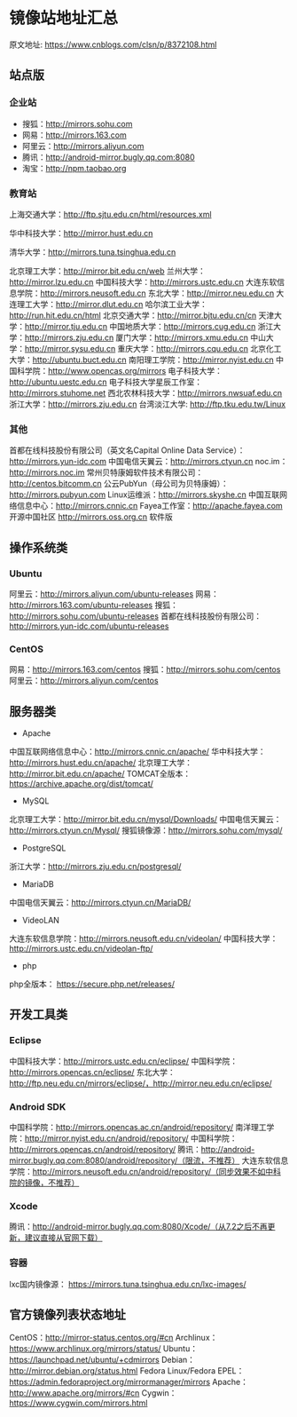 # 镜像站地址汇总

原文地址: https://www.cnblogs.com/clsn/p/8372108.html

## 站点版

### 企业站

* 搜狐：http://mirrors.sohu.com
* 网易：http://mirrors.163.com
* 阿里云：http://mirrors.aliyun.com
* 腾讯：http://android-mirror.bugly.qq.com:8080
* 淘宝：http://npm.taobao.org

### 教育站

上海交通大学：http://ftp.sjtu.edu.cn/html/resources.xml

华中科技大学：http://mirror.hust.edu.cn

清华大学：http://mirrors.tuna.tsinghua.edu.cn

北京理工大学：http://mirror.bit.edu.cn/web
兰州大学：http://mirror.lzu.edu.cn
中国科技大学：http://mirrors.ustc.edu.cn
大连东软信息学院：http://mirrors.neusoft.edu.cn
东北大学：http://mirror.neu.edu.cn
大连理工大学：http://mirror.dlut.edu.cn
哈尔滨工业大学：http://run.hit.edu.cn/html
北京交通大学：http://mirror.bjtu.edu.cn/cn
天津大学：http://mirror.tju.edu.cn
中国地质大学：http://mirrors.cug.edu.cn
浙江大学：http://mirrors.zju.edu.cn
厦门大学：http://mirrors.xmu.edu.cn
中山大学：http://mirror.sysu.edu.cn
重庆大学：http://mirrors.cqu.edu.cn
北京化工大学：http://ubuntu.buct.edu.cn
南阳理工学院：http://mirror.nyist.edu.cn
中国科学院：http://www.opencas.org/mirrors
电子科技大学：http://ubuntu.uestc.edu.cn
电子科技大学星辰工作室：http://mirrors.stuhome.net
西北农林科技大学：http://mirrors.nwsuaf.edu.cn
浙江大学：http://mirrors.zju.edu.cn
台湾淡江大学: http://ftp.tku.edu.tw/Linux
### 其他

首都在线科技股份有限公司（英文名Capital Online Data Service）：http://mirrors.yun-idc.com
中国电信天翼云：http://mirrors.ctyun.cn
noc.im：http://mirrors.noc.im
常州贝特康姆软件技术有限公司：http://centos.bitcomm.cn
公云PubYun（母公司为贝特康姆）：http://mirrors.pubyun.com
Linux运维派：http://mirrors.skyshe.cn
中国互联网络信息中心：http://mirrors.cnnic.cn
Fayea工作室：http://apache.fayea.com
开源中国社区 http://mirrors.oss.org.cn
软件版

## 操作系统类

### Ubuntu

阿里云：http://mirrors.aliyun.com/ubuntu-releases
网易：http://mirrors.163.com/ubuntu-releases
搜狐：http://mirrors.sohu.com/ubuntu-releases
首都在线科技股份有限公司：http://mirrors.yun-idc.com/ubuntu-releases

### CentOS

网易：http://mirrors.163.com/centos
搜狐：http://mirrors.sohu.com/centos
阿里云：http://mirrors.aliyun.com/centos

## 服务器类

* Apache

中国互联网络信息中心：http://mirrors.cnnic.cn/apache/
华中科技大学：http://mirrors.hust.edu.cn/apache/
北京理工大学：http://mirror.bit.edu.cn/apache/
TOMCAT全版本：https://archive.apache.org/dist/tomcat/

* MySQL

北京理工大学：http://mirror.bit.edu.cn/mysql/Downloads/
中国电信天翼云：http://mirrors.ctyun.cn/Mysql/
搜狐镜像源：http://mirrors.sohu.com/mysql/

* PostgreSQL

浙江大学：http://mirrors.zju.edu.cn/postgresql/

* MariaDB

中国电信天翼云：http://mirrors.ctyun.cn/MariaDB/

* VideoLAN

大连东软信息学院：http://mirrors.neusoft.edu.cn/videolan/
中国科技大学：http://mirrors.ustc.edu.cn/videolan-ftp/

* php

php全版本：  https://secure.php.net/releases/

## 开发工具类

### Eclipse

中国科技大学：http://mirrors.ustc.edu.cn/eclipse/
中国科学院：http://mirrors.opencas.cn/eclipse/
东北大学：http://ftp.neu.edu.cn/mirrors/eclipse/，http://mirror.neu.edu.cn/eclipse/

### Android SDK

中国科学院：http://mirrors.opencas.ac.cn/android/repository/
南洋理工学院：http://mirror.nyist.edu.cn/android/repository/
中国科学院：http://mirrors.opencas.cn/android/repository/
腾讯：http://android-mirror.bugly.qq.com:8080/android/repository/（限流，不推荐）
大连东软信息学院：http://mirrors.neusoft.edu.cn/android/repository/（同步效果不如中科院的镜像，不推荐）

### Xcode

腾讯：http://android-mirror.bugly.qq.com:8080/Xcode/（从7.2之后不再更新，建议直接从官网下载）

### 容器

lxc国内镜像源： https://mirrors.tuna.tsinghua.edu.cn/lxc-images/

## 官方镜像列表状态地址

CentOS：http://mirror-status.centos.org/#cn
Archlinux：https://www.archlinux.org/mirrors/status/
Ubuntu：https://launchpad.net/ubuntu/+cdmirrors
Debian：http://mirror.debian.org/status.html
Fedora Linux/Fedora EPEL：https://admin.fedoraproject.org/mirrormanager/mirrors
Apache：http://www.apache.org/mirrors/#cn
Cygwin：https://www.cygwin.com/mirrors.html
